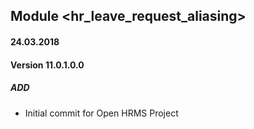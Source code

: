 ## Module <hr_leave_request_aliasing>

#### 24.03.2018
#### Version 11.0.1.0.0
##### ADD
- Initial commit for Open HRMS Project
